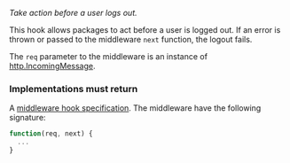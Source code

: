 *Take action before a user logs out.*

This hook allows packages to act before a user is logged out. If an error is
thrown or passed to the middleware `next` function, the logout fails.

The `req` parameter to the middleware is an instance of
[http.IncomingMessage](http://nodejs.org/api/http.html#http_http_incomingmessage).

<h3>Implementations must return</h3>

A
[middleware hook specification](guide/concepts#middleware-hook-specification).
The middleware have the following signature:

```javascript
function(req, next) {
  ...
}
```
